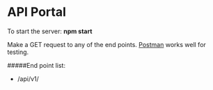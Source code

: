 # API Portal

To start the server: **npm start**

Make a GET request to any of the end points.
[Postman](https://www.getpostman.com/) works well for testing.

#####End point list:
- /api/v1/
